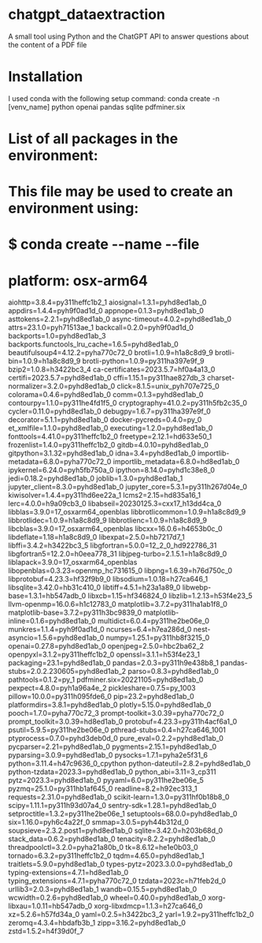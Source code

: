 # chatgpt_dataextraction
A small tool using Python and the ChatGPT API to answer questions about the content of a PDF file

# Installation
I used conda with the following setup command:
conda create -n [venv_name] python openai pandas sqlite pdfminer.six

# List of all packages in the environment:
# This file may be used to create an environment using:
# $ conda create --name <env> --file <this file>
# platform: osx-arm64
aiohttp=3.8.4=py311heffc1b2_1
aiosignal=1.3.1=pyhd8ed1ab_0
appdirs=1.4.4=pyh9f0ad1d_0
appnope=0.1.3=pyhd8ed1ab_0
asttokens=2.2.1=pyhd8ed1ab_0
async-timeout=4.0.2=pyhd8ed1ab_0
attrs=23.1.0=pyh71513ae_1
backcall=0.2.0=pyh9f0ad1d_0
backports=1.0=pyhd8ed1ab_3
backports.functools_lru_cache=1.6.5=pyhd8ed1ab_0
beautifulsoup4=4.12.2=pyha770c72_0
brotli=1.0.9=h1a8c8d9_9
brotli-bin=1.0.9=h1a8c8d9_9
brotli-python=1.0.9=py311ha397e9f_9
bzip2=1.0.8=h3422bc3_4
ca-certificates=2023.5.7=hf0a4a13_0
certifi=2023.5.7=pyhd8ed1ab_0
cffi=1.15.1=py311hae827db_3
charset-normalizer=3.2.0=pyhd8ed1ab_0
click=8.1.5=unix_pyh707e725_0
colorama=0.4.6=pyhd8ed1ab_0
comm=0.1.3=pyhd8ed1ab_0
contourpy=1.1.0=py311he4fd1f5_0
cryptography=41.0.2=py311h5fb2c35_0
cycler=0.11.0=pyhd8ed1ab_0
debugpy=1.6.7=py311ha397e9f_0
decorator=5.1.1=pyhd8ed1ab_0
docker-pycreds=0.4.0=py_0
et_xmlfile=1.1.0=pyhd8ed1ab_0
executing=1.2.0=pyhd8ed1ab_0
fonttools=4.41.0=py311heffc1b2_0
freetype=2.12.1=hd633e50_1
frozenlist=1.4.0=py311heffc1b2_0
gitdb=4.0.10=pyhd8ed1ab_0
gitpython=3.1.32=pyhd8ed1ab_0
idna=3.4=pyhd8ed1ab_0
importlib-metadata=6.8.0=pyha770c72_0
importlib_metadata=6.8.0=hd8ed1ab_0
ipykernel=6.24.0=pyh5fb750a_0
ipython=8.14.0=pyhd1c38e8_0
jedi=0.18.2=pyhd8ed1ab_0
joblib=1.3.0=pyhd8ed1ab_1
jupyter_client=8.3.0=pyhd8ed1ab_0
jupyter_core=5.3.1=py311h267d04e_0
kiwisolver=1.4.4=py311hd6ee22a_1
lcms2=2.15=hd835a16_1
lerc=4.0.0=h9a09cb3_0
libabseil=20230125.3=cxx17_h13dd4ca_0
libblas=3.9.0=17_osxarm64_openblas
libbrotlicommon=1.0.9=h1a8c8d9_9
libbrotlidec=1.0.9=h1a8c8d9_9
libbrotlienc=1.0.9=h1a8c8d9_9
libcblas=3.9.0=17_osxarm64_openblas
libcxx=16.0.6=h4653b0c_0
libdeflate=1.18=h1a8c8d9_0
libexpat=2.5.0=hb7217d7_1
libffi=3.4.2=h3422bc3_5
libgfortran=5.0.0=12_2_0_hd922786_31
libgfortran5=12.2.0=h0eea778_31
libjpeg-turbo=2.1.5.1=h1a8c8d9_0
liblapack=3.9.0=17_osxarm64_openblas
libopenblas=0.3.23=openmp_hc731615_0
libpng=1.6.39=h76d750c_0
libprotobuf=4.23.3=hf32f9b9_0
libsodium=1.0.18=h27ca646_1
libsqlite=3.42.0=hb31c410_0
libtiff=4.5.1=h23a1a89_0
libwebp-base=1.3.1=hb547adb_0
libxcb=1.15=hf346824_0
libzlib=1.2.13=h53f4e23_5
llvm-openmp=16.0.6=h1c12783_0
matplotlib=3.7.2=py311ha1ab1f8_0
matplotlib-base=3.7.2=py311h3bc9839_0
matplotlib-inline=0.1.6=pyhd8ed1ab_0
multidict=6.0.4=py311he2be06e_0
munkres=1.1.4=pyh9f0ad1d_0
ncurses=6.4=h7ea286d_0
nest-asyncio=1.5.6=pyhd8ed1ab_0
numpy=1.25.1=py311hb8f3215_0
openai=0.27.8=pyhd8ed1ab_0
openjpeg=2.5.0=hbc2ba62_2
openpyxl=3.1.2=py311heffc1b2_0
openssl=3.1.1=h53f4e23_1
packaging=23.1=pyhd8ed1ab_0
pandas=2.0.3=py311h9e438b8_1
pandas-stubs=2.0.2.230605=pyhd8ed1ab_2
parso=0.8.3=pyhd8ed1ab_0
pathtools=0.1.2=py_1
pdfminer.six=20221105=pyhd8ed1ab_0
pexpect=4.8.0=pyh1a96a4e_2
pickleshare=0.7.5=py_1003
pillow=10.0.0=py311h095fde6_0
pip=23.2=pyhd8ed1ab_0
platformdirs=3.8.1=pyhd8ed1ab_0
plotly=5.15.0=pyhd8ed1ab_0
pooch=1.7.0=pyha770c72_3
prompt-toolkit=3.0.39=pyha770c72_0
prompt_toolkit=3.0.39=hd8ed1ab_0
protobuf=4.23.3=py311h4acf6a1_0
psutil=5.9.5=py311he2be06e_0
pthread-stubs=0.4=h27ca646_1001
ptyprocess=0.7.0=pyhd3deb0d_0
pure_eval=0.2.2=pyhd8ed1ab_0
pycparser=2.21=pyhd8ed1ab_0
pygments=2.15.1=pyhd8ed1ab_0
pyparsing=3.0.9=pyhd8ed1ab_0
pysocks=1.7.1=pyha2e5f31_6
python=3.11.4=h47c9636_0_cpython
python-dateutil=2.8.2=pyhd8ed1ab_0
python-tzdata=2023.3=pyhd8ed1ab_0
python_abi=3.11=3_cp311
pytz=2023.3=pyhd8ed1ab_0
pyyaml=6.0=py311he2be06e_5
pyzmq=25.1.0=py311hb1af645_0
readline=8.2=h92ec313_1
requests=2.31.0=pyhd8ed1ab_0
scikit-learn=1.3.0=py311hf0b18b8_0
scipy=1.11.1=py311h93d07a4_0
sentry-sdk=1.28.1=pyhd8ed1ab_0
setproctitle=1.3.2=py311he2be06e_1
setuptools=68.0.0=pyhd8ed1ab_0
six=1.16.0=pyh6c4a22f_0
smmap=3.0.5=pyh44b312d_0
soupsieve=2.3.2.post1=pyhd8ed1ab_0
sqlite=3.42.0=h203b68d_0
stack_data=0.6.2=pyhd8ed1ab_0
tenacity=8.2.2=pyhd8ed1ab_0
threadpoolctl=3.2.0=pyha21a80b_0
tk=8.6.12=he1e0b03_0
tornado=6.3.2=py311heffc1b2_0
tqdm=4.65.0=pyhd8ed1ab_1
traitlets=5.9.0=pyhd8ed1ab_0
types-pytz=2023.3.0.0=pyhd8ed1ab_0
typing-extensions=4.7.1=hd8ed1ab_0
typing_extensions=4.7.1=pyha770c72_0
tzdata=2023c=h71feb2d_0
urllib3=2.0.3=pyhd8ed1ab_1
wandb=0.15.5=pyhd8ed1ab_0
wcwidth=0.2.6=pyhd8ed1ab_0
wheel=0.40.0=pyhd8ed1ab_0
xorg-libxau=1.0.11=hb547adb_0
xorg-libxdmcp=1.1.3=h27ca646_0
xz=5.2.6=h57fd34a_0
yaml=0.2.5=h3422bc3_2
yarl=1.9.2=py311heffc1b2_0
zeromq=4.3.4=hbdafb3b_1
zipp=3.16.2=pyhd8ed1ab_0
zstd=1.5.2=h4f39d0f_7
